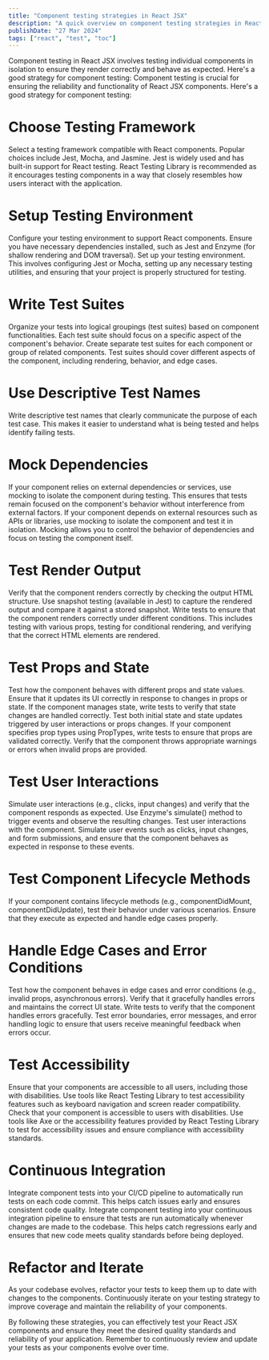 ```yaml
---
title: "Component testing strategies in React JSX"
description: "A quick overview on component testing strategies in React JSX"
publishDate: "27 Mar 2024"
tags: ["react", "test", "toc"]
---
```


Component testing in React JSX involves testing individual components in isolation to ensure they render correctly and behave as expected. Here's a good strategy for component testing: Component testing is crucial for ensuring the reliability and functionality of React JSX components. Here's a good strategy for component testing:

# Choose Testing Framework

Select a testing framework compatible with React components. Popular choices include Jest, Mocha, and Jasmine. Jest is widely used and has built-in support for React testing. React Testing Library is recommended as it encourages testing components in a way that closely resembles how users interact with the application.

# Setup Testing Environment

Configure your testing environment to support React components. Ensure you have necessary dependencies installed, such as Jest and Enzyme (for shallow rendering and DOM traversal). Set up your testing environment. This involves configuring Jest or Mocha, setting up any necessary testing utilities, and ensuring that your project is properly structured for testing.

# Write Test Suites

Organize your tests into logical groupings (test suites) based on component functionalities. Each test suite should focus on a specific aspect of the component's behavior. Create separate test suites for each component or group of related components. Test suites should cover different aspects of the component, including rendering, behavior, and edge cases.

# Use Descriptive Test Names

Write descriptive test names that clearly communicate the purpose of each test case. This makes it easier to understand what is being tested and helps identify failing tests.

# Mock Dependencies

If your component relies on external dependencies or services, use mocking to isolate the component during testing. This ensures that tests remain focused on the component's behavior without interference from external factors. If your component depends on external resources such as APIs or libraries, use mocking to isolate the component and test it in isolation. Mocking allows you to control the behavior of dependencies and focus on testing the component itself.

# Test Render Output

Verify that the component renders correctly by checking the output HTML structure. Use snapshot testing (available in Jest) to capture the rendered output and compare it against a stored snapshot. Write tests to ensure that the component renders correctly under different conditions. This includes testing with various props, testing for conditional rendering, and verifying that the correct HTML elements are rendered.

# Test Props and State

Test how the component behaves with different props and state values. Ensure that it updates its UI correctly in response to changes in props or state. If the component manages state, write tests to verify that state changes are handled correctly. Test both initial state and state updates triggered by user interactions or props changes. If your component specifies prop types using PropTypes, write tests to ensure that props are validated correctly. Verify that the component throws appropriate warnings or errors when invalid props are provided.

# Test User Interactions

Simulate user interactions (e.g., clicks, input changes) and verify that the component responds as expected. Use Enzyme's simulate() method to trigger events and observe the resulting changes. Test user interactions with the component. Simulate user events such as clicks, input changes, and form submissions, and ensure that the component behaves as expected in response to these events.

# Test Component Lifecycle Methods

If your component contains lifecycle methods (e.g., componentDidMount, componentDidUpdate), test their behavior under various scenarios. Ensure that they execute as expected and handle edge cases properly.

# Handle Edge Cases and Error Conditions

Test how the component behaves in edge cases and error conditions (e.g., invalid props, asynchronous errors). Verify that it gracefully handles errors and maintains the correct UI state. Write tests to verify that the component handles errors gracefully. Test error boundaries, error messages, and error handling logic to ensure that users receive meaningful feedback when errors occur.

# Test Accessibility

Ensure that your components are accessible to all users, including those with disabilities. Use tools like React Testing Library to test accessibility features such as keyboard navigation and screen reader compatibility. Check that your component is accessible to users with disabilities. Use tools like Axe or the accessibility features provided by React Testing Library to test for accessibility issues and ensure compliance with accessibility standards.

# Continuous Integration

Integrate component tests into your CI/CD pipeline to automatically run tests on each code commit. This helps catch issues early and ensures consistent code quality. Integrate component testing into your continuous integration pipeline to ensure that tests are run automatically whenever changes are made to the codebase. This helps catch regressions early and ensures that new code meets quality standards before being deployed.

# Refactor and Iterate

As your codebase evolves, refactor your tests to keep them up to date with changes to the components. Continuously iterate on your testing strategy to improve coverage and maintain the reliability of your components.

By following these strategies, you can effectively test your React JSX components and ensure they meet the desired quality standards and reliability of your application. Remember to continuously review and update your tests as your components evolve over time.
